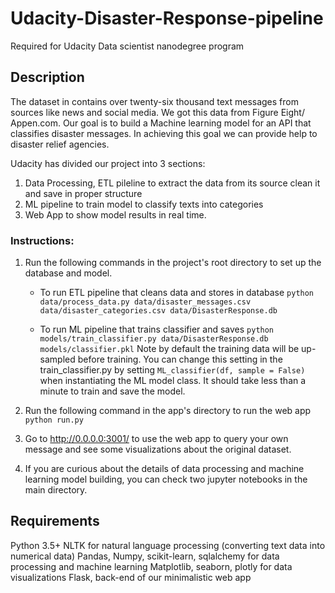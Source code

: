 # Udacity-Disaster-Response-pipeline
Required for Udacity Data scientist nanodegree program

## Description
The dataset in contains over twenty-six thousand text messages from sources like news and social media. We got this data from Figure Eight/ Appen.com. Our goal is to build a Machine learning model for an API that classifies disaster messages. In achieving this goal we can provide help to disaster relief agencies. 

Udacity has divided our project into 3 sections:

1. Data Processing, ETL pileline to extract the data from its source clean it and save in proper structure
2. ML pipeline to train model to classify texts into categories
3. Web App to show model results in real time. 

### Instructions:

1. Run the following commands in the project's root directory to set up the database and model.

    - To run ETL pipeline that cleans data and stores in database
        `python data/process_data.py data/disaster_messages.csv data/disaster_categories.csv data/DisasterResponse.db`

    - To run ML pipeline that trains classifier and saves
        `python models/train_classifier.py data/DisasterResponse.db models/classifier.pkl`
      Note by default the training data will be up-sampled before training. You can change this setting in the train_classifier.py by setting `ML_classifier(df, sample = False)` when instantiating the ML model class. It should take less than a minute to train and save the model.

2. Run the following command in the app's directory to run the web app
    `python run.py`

3. Go to http://0.0.0.0:3001/ to use the web app to query your own message and see some visualizations about the original dataset.

4. If you are curious about the details of data processing and machine learning model building, you can check two jupyter notebooks in the main directory.

## Requirements
Python 3.5+
NLTK for natural language processing (converting text data into numerical data)
Pandas, Numpy, scikit-learn, sqlalchemy for data processing and machine learning
Matplotlib, seaborn, plotly for data visualizations
Flask, back-end of our minimalistic web app

 

